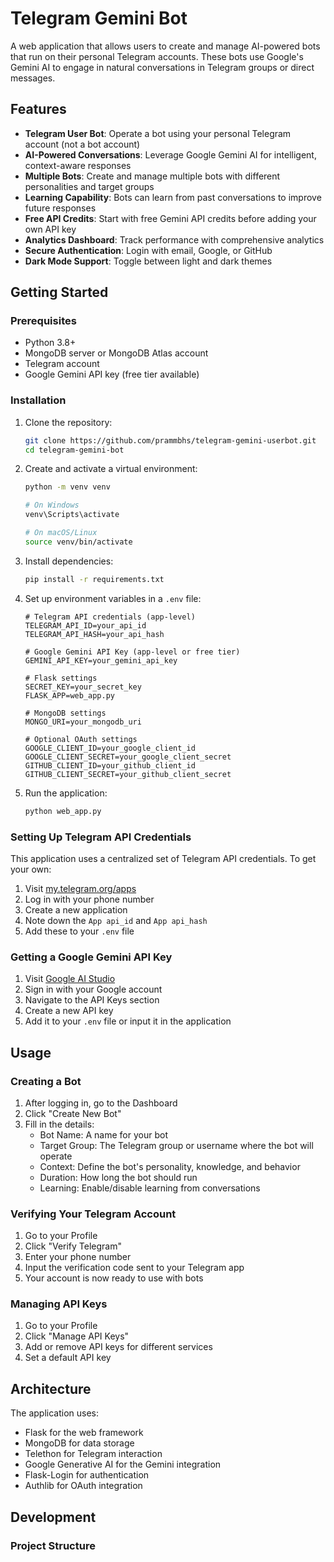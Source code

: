 # Telegram Gemini Bot

A web application that allows users to create and manage AI-powered bots that run on their personal Telegram accounts. These bots use Google's Gemini AI to engage in natural conversations in Telegram groups or direct messages.

## Features

- **Telegram User Bot**: Operate a bot using your personal Telegram account (not a bot account)
- **AI-Powered Conversations**: Leverage Google Gemini AI for intelligent, context-aware responses
- **Multiple Bots**: Create and manage multiple bots with different personalities and target groups
- **Learning Capability**: Bots can learn from past conversations to improve future responses
- **Free API Credits**: Start with free Gemini API credits before adding your own API key
- **Analytics Dashboard**: Track performance with comprehensive analytics
- **Secure Authentication**: Login with email, Google, or GitHub
- **Dark Mode Support**: Toggle between light and dark themes

## Getting Started

### Prerequisites

- Python 3.8+
- MongoDB server or MongoDB Atlas account
- Telegram account
- Google Gemini API key (free tier available)

### Installation

1. Clone the repository:
   ```bash
   git clone https://github.com/prammbhs/telegram-gemini-userbot.git
   cd telegram-gemini-bot
   ```

2. Create and activate a virtual environment:
   ```bash
   python -m venv venv
   
   # On Windows
   venv\Scripts\activate
   
   # On macOS/Linux
   source venv/bin/activate
   ```

3. Install dependencies:
   ```bash
   pip install -r requirements.txt
   ```

4. Set up environment variables in a `.env` file:
   ```
   # Telegram API credentials (app-level)
   TELEGRAM_API_ID=your_api_id
   TELEGRAM_API_HASH=your_api_hash
   
   # Google Gemini API Key (app-level or free tier)
   GEMINI_API_KEY=your_gemini_api_key
   
   # Flask settings
   SECRET_KEY=your_secret_key
   FLASK_APP=web_app.py
   
   # MongoDB settings
   MONGO_URI=your_mongodb_uri
   
   # Optional OAuth settings
   GOOGLE_CLIENT_ID=your_google_client_id
   GOOGLE_CLIENT_SECRET=your_google_client_secret
   GITHUB_CLIENT_ID=your_github_client_id
   GITHUB_CLIENT_SECRET=your_github_client_secret
   ```

5. Run the application:
   ```bash
   python web_app.py
   ```

### Setting Up Telegram API Credentials

This application uses a centralized set of Telegram API credentials. To get your own:

1. Visit [my.telegram.org/apps](https://my.telegram.org/apps)
2. Log in with your phone number
3. Create a new application
4. Note down the `App api_id` and `App api_hash`
5. Add these to your `.env` file

### Getting a Google Gemini API Key

1. Visit [Google AI Studio](https://ai.google.dev/)
2. Sign in with your Google account
3. Navigate to the API Keys section
4. Create a new API key
5. Add it to your `.env` file or input it in the application

## Usage

### Creating a Bot

1. After logging in, go to the Dashboard
2. Click "Create New Bot"
3. Fill in the details:
   - Bot Name: A name for your bot
   - Target Group: The Telegram group or username where the bot will operate
   - Context: Define the bot's personality, knowledge, and behavior
   - Duration: How long the bot should run
   - Learning: Enable/disable learning from conversations

### Verifying Your Telegram Account

1. Go to your Profile
2. Click "Verify Telegram"
3. Enter your phone number
4. Input the verification code sent to your Telegram app
5. Your account is now ready to use with bots

### Managing API Keys

1. Go to your Profile
2. Click "Manage API Keys"
3. Add or remove API keys for different services
4. Set a default API key

## Architecture

The application uses:
- Flask for the web framework
- MongoDB for data storage
- Telethon for Telegram interaction
- Google Generative AI for the Gemini integration
- Flask-Login for authentication
- Authlib for OAuth integration

## Development

### Project Structure

